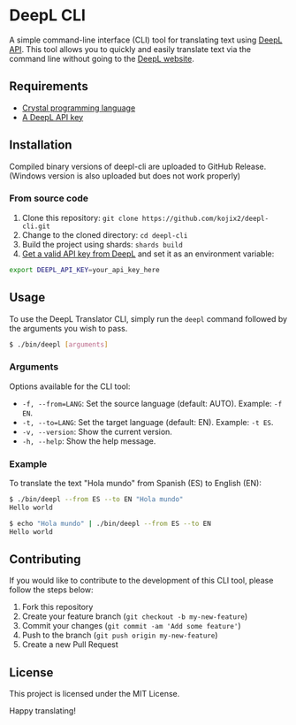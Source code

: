 # DeepL CLI

A simple command-line interface (CLI) tool for translating text using [DeepL API](https://www.deepl.com/pro-api/). This tool allows you to quickly and easily translate text via the command line without going to the [DeepL website](https://www.deepl.com/).

## Requirements

- [Crystal programming language](https://crystal-lang.org/)
- [A DeepL API key](https://www.deepl.com/pro-api)

## Installation

Compiled binary versions of deepl-cli are uploaded to GitHub Release.
(Windows version is also uploaded but does not work properly)

### From source code

1. Clone this repository: `git clone https://github.com/kojix2/deepl-cli.git`
2. Change to the cloned directory: `cd deepl-cli`
3. Build the project using shards: `shards build`
4. [Get a valid API key from DeepL](https://www.deepl.com/pro-api) and set it as an environment variable:

```bash
export DEEPL_API_KEY=your_api_key_here
```

## Usage

To use the DeepL Translator CLI, simply run the `deepl` command followed by the arguments you wish to pass.

```bash
$ ./bin/deepl [arguments]
```

### Arguments

Options available for the CLI tool:

- `-f, --from=LANG`: Set the source language (default: AUTO). Example: `-f EN`.
- `-t, --to=LANG`: Set the target language (default: EN). Example: `-t ES`.
- `-v, --version`: Show the current version.
- `-h, --help`: Show the help message.

### Example

To translate the text "Hola mundo" from Spanish (ES) to English (EN):

```bash
$ ./bin/deepl --from ES --to EN "Hola mundo"
Hello world
```

```bash
$ echo "Hola mundo" | ./bin/deepl --from ES --to EN
Hello world
```

## Contributing

If you would like to contribute to the development of this CLI tool, please follow the steps below:

1. Fork this repository
2. Create your feature branch (`git checkout -b my-new-feature`)
3. Commit your changes (`git commit -am 'Add some feature'`)
4. Push to the branch (`git push origin my-new-feature`)
5. Create a new Pull Request

## License

This project is licensed under the MIT License.

Happy translating!
